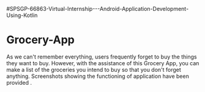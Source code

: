 #SPSGP-66863-Virtual-Internship---Android-Application-Development-Using-Kotlin
# Grocery-App
As we can't remember everything, users frequently forget to buy the things they want to buy. However, with the assistance of this Grocery App, you can make a list of the groceries you intend to buy so that you don't forget anything. Screenshots showing the functioning of application have been provided .
